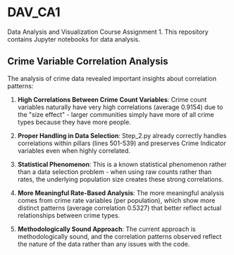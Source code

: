 # DAV_CA1

Data Analysis and Visualization Course Assignment 1. This repository contains Jupyter notebooks for data analysis. 

## Crime Variable Correlation Analysis

The analysis of crime data revealed important insights about correlation patterns:

1. **High Correlations Between Crime Count Variables**: Crime count variables naturally have very high correlations (average 0.9154) due to the "size effect" - larger communities simply have more of all crime types because they have more people.

2. **Proper Handling in Data Selection**: Step_2.py already correctly handles correlations within pillars (lines 501-539) and preserves Crime Indicator variables even when highly correlated.

3. **Statistical Phenomenon**: This is a known statistical phenomenon rather than a data selection problem - when using raw counts rather than rates, the underlying population size creates these strong correlations.

4. **More Meaningful Rate-Based Analysis**: The more meaningful analysis comes from crime rate variables (per population), which show more distinct patterns (average correlation 0.5327) that better reflect actual relationships between crime types.

5. **Methodologically Sound Approach**: The current approach is methodologically sound, and the correlation patterns observed reflect the nature of the data rather than any issues with the code. 